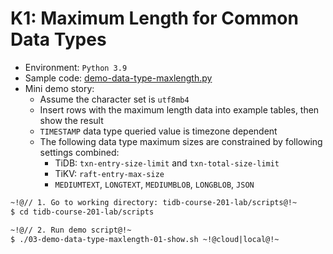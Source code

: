 # K1: Maximum Length for Common Data Types
+ Environment: `Python 3.9`
+ Sample code:
[demo-data-type-maxlength.py](https://github.com/pingcap/tidb-course-201-lab/blob/master/scripts/demo-data-type-maxlength.py)
+ Mini demo story:
  + Assume the character set is `utf8mb4`
  + Insert rows with the maximum length data into example tables, then show the result
  + `TIMESTAMP` data type queried value is timezone dependent
  + The following data type maximum sizes are constrained by following settings combined:
    + TiDB: `txn-entry-size-limit` and `txn-total-size-limit`
    + TiKV: `raft-entry-max-size`
    + `MEDIUMTEXT`, `LONGTEXT`, `MEDIUMBLOB`, `LONGBLOB`, `JSON` 
```8
~!@// 1. Go to working directory: tidb-course-201-lab/scripts@!~
$ cd tidb-course-201-lab/scripts

~!@// 2. Run demo script@!~
$ ./03-demo-data-type-maxlength-01-show.sh ~!@cloud|local@!~

```